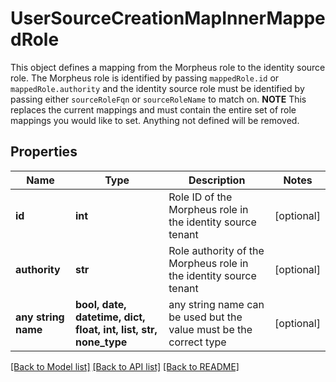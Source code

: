 # UserSourceCreationMapInnerMappedRole

This object defines a mapping from the Morpheus role to the identity source role. The Morpheus role is identified by passing `mappedRole.id` or `mappedRole.authority` and the identity source role must be identified by passing either `sourceRoleFqn` or `sourceRoleName` to match on. **NOTE** This replaces the current mappings and must contain the entire set of role mappings you would like to set. Anything not defined will be removed. 

## Properties
Name | Type | Description | Notes
------------ | ------------- | ------------- | -------------
**id** | **int** | Role ID of the Morpheus role in the identity source tenant | [optional] 
**authority** | **str** | Role authority of the Morpheus role in the identity source tenant | [optional] 
**any string name** | **bool, date, datetime, dict, float, int, list, str, none_type** | any string name can be used but the value must be the correct type | [optional]

[[Back to Model list]](../README.md#documentation-for-models) [[Back to API list]](../README.md#documentation-for-api-endpoints) [[Back to README]](../README.md)


